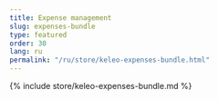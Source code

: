 ```yaml
---
title: Expense management
slug: expenses-bundle
type: featured
order: 30
lang: ru
permalink: "/ru/store/keleo-expenses-bundle.html"
---
```


{% include store/keleo-expenses-bundle.md %}
